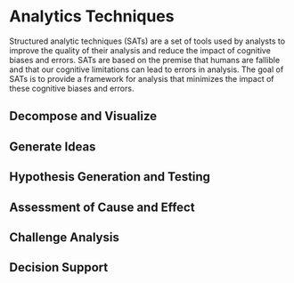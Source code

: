 # Analytics Techniques

Structured analytic techniques (SATs) are a set of tools used by analysts to improve the quality of their analysis and reduce the impact of cognitive biases and errors. SATs are based on the premise that humans are fallible and that our cognitive limitations can lead to errors in analysis. The goal of SATs is to provide a framework for analysis that minimizes the impact of these cognitive biases and errors. 

## Decompose and Visualize

## Generate Ideas

## Hypothesis Generation and Testing

## Assessment of Cause and Effect

## Challenge Analysis

## Decision Support